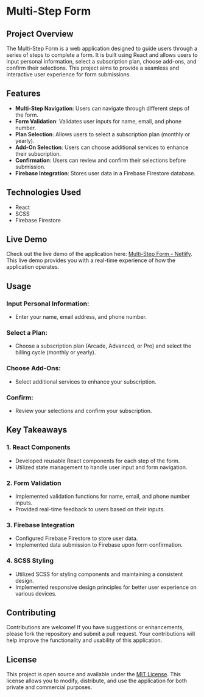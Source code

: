 # Multi-Step Form

## Project Overview

The Multi-Step Form is a web application designed to guide users through a series of steps to complete a form. It is built using React and allows users to input personal information, select a subscription plan, choose add-ons, and confirm their selections. This project aims to provide a seamless and interactive user experience for form submissions.

## Features

- **Multi-Step Navigation**: Users can navigate through different steps of the form.
- **Form Validation**: Validates user inputs for name, email, and phone number.
- **Plan Selection**: Allows users to select a subscription plan (monthly or yearly).
- **Add-On Selection**: Users can choose additional services to enhance their subscription.
- **Confirmation**: Users can review and confirm their selections before submission.
- **Firebase Integration**: Stores user data in a Firebase Firestore database.

## Technologies Used

- React
- SCSS
- Firebase Firestore

## Live Demo

Check out the live demo of the application here: [Multi-Step Form - Netlify](https://multi-step-form-jonas.netlify.app/). This live demo provides you with a real-time experience of how the application operates.

## Usage

### Input Personal Information:
- Enter your name, email address, and phone number.

### Select a Plan:
- Choose a subscription plan (Arcade, Advanced, or Pro) and select the billing cycle (monthly or yearly).

### Choose Add-Ons:
- Select additional services to enhance your subscription.

### Confirm:
- Review your selections and confirm your subscription.

## Key Takeaways

### 1. React Components
- Developed reusable React components for each step of the form.
- Utilized state management to handle user input and form navigation.

### 2. Form Validation
- Implemented validation functions for name, email, and phone number inputs.
- Provided real-time feedback to users based on their inputs.

### 3. Firebase Integration
- Configured Firebase Firestore to store user data.
- Implemented data submission to Firebase upon form confirmation.

### 4. SCSS Styling
- Utilized SCSS for styling components and maintaining a consistent design.
- Implemented responsive design principles for better user experience on various devices.

## Contributing

Contributions are welcome! If you have suggestions or enhancements, please fork the repository and submit a pull request. Your contributions will help improve the functionality and usability of this application.

## License

This project is open source and available under the [MIT License](LICENSE). This license allows you to modify, distribute, and use the application for both private and commercial purposes.

